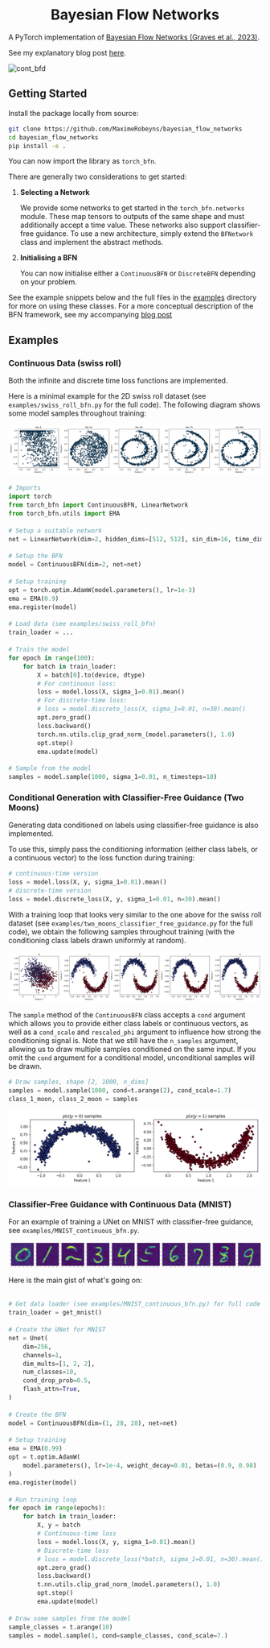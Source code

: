 <div align="center"><h1>Bayesian Flow Networks</h1>
</div>

A PyTorch implementation of [Bayesian Flow Networks (Graves et al., 2023)](https://arxiv.org/abs/2308.07037). 

See my explanatory blog post [here](https://maximerobeyns.com/bayesian_flow_networks).

![cont_bfd](https://github.com/MaximeRobeyns/bayesian_flow_networks/assets/17814194/4f4209c1-5c99-43cb-ae4e-cbbc3ef2f4b7)

## Getting Started

Install the package locally from source:

```bash
git clone https://github.com/MaximeRobeyns/bayesian_flow_networks
cd bayesian_flow_networks
pip install -e .
```

You can now import the library as `torch_bfn`.

There are generally two considerations to get started:

1. **Selecting a Network**
   
   We provide some networks to get started in the `torch_bfn.networks` module.
   These map tensors to outputs of the same shape and must additionally accept a
   time value. These networks also support classifier-free guidance. To use a
   new architecture, simply extend the `BFNetwork` class and implement the
   abstract methods.

2. **Initialising a BFN**
   
   You can now initialise either a `ContinuousBFN` or `DiscreteBFN` depending on
   your problem.

See the example snippets below and the full files in the [examples](./examples) directory for more on using these classes. For a more conceptual description of the BFN framework, see my accompanying [blog post](https://maximerobeyns.com/bayesian_flow_networks)

## Examples

### Continuous Data (swiss roll)

Both the infinite and discrete time loss functions are implemented.

Here is a minimal example for the 2D swiss roll dataset (see
`examples/swiss_roll_bfn.py` for the full code). The following diagram shows
some model samples throughout training:

![Swiss roll samples throughout training](./examples/swiss_roll.png)

```python
# Imports
import torch
from torch_bfn import ContinuousBFN, LinearNetwork
from torch_bfn.utils import EMA

# Setup a suitable network
net = LinearNetwork(dim=2, hidden_dims=[512, 512], sin_dim=16, time_dim=64)

# Setup the BFN
model = ContinuousBFN(dim=2, net=net)

# Setup training
opt = torch.optim.AdamW(model.parameters(), lr=1e-3)
ema = EMA(0.9)
ema.register(model)

# Load data (see examples/swiss_roll_bfn)
train_loader = ...

# Train the model
for epoch in range(100):
    for batch in train_loader:
        X = batch[0].to(device, dtype)
        # For continuous loss:
        loss = model.loss(X, sigma_1=0.01).mean()
        # For discrete-time loss:
        # loss = model.discrete_loss(X, sigma_1=0.01, n=30).mean()
        opt.zero_grad()
        loss.backward()
        torch.nn.utils.clip_grad_norm_(model.parameters(), 1.0)
        opt.step()
        ema.update(model)

# Sample from the model
samples = model.sample(1000, sigma_1=0.01, n_timesteps=10)
```

### Conditional Generation with Classifier-Free Guidance (Two Moons)

Generating data conditioned on labels using classifier-free guidance is also
implemented.

To use this, simply pass the conditioning information (either class labels, or
a continuous vector) to the loss function during training:

```python
# continuous-time version
loss = model.loss(X, y, sigma_1=0.01).mean()
# discrete-time version
loss = model.discrete_loss(X, y, sigma_1=0.01, n=30).mean()
```

With a training loop that looks very similar to the one above for the swiss
roll dataset (see `examples/two_moons_classifier_free_guidance.py` for the full
code), we obtain the following samples throughout training (with the
conditioning class labels drawn uniformly at random).

![Two-moons samples with classifier-free guidance](./examples/two_moons.png)

The `sample` method of the `ContinuousBFN` class accepts a `cond` argument
which allows you to provide either class labels or continuous vectors, as well
as a `cond_scale` and `rescaled_phi` argument to influence how strong the
conditioning signal is. Note that we still have the `n_samples` argument,
allowing us to draw multiple samples conditioned on the same input. If you omit
the `cond` argument for a conditional model, unconditional samples will be
drawn.

```python
# Draw samples, shape [2, 1000, n_dims]
samples = model.sample(1000, cond=t.arange(2), cond_scale=1.7)
class_1_moon, class_2_moon = samples
```

![Individual moon samples](./examples/class_conditional_moons.png)

### Classifier-Free Guidance with Continuous Data (MNIST)

For an example of training a UNet on MNIST with classifier-free guidance, see
`examples/MNIST_continuous_bfn.py`.

![MNIST samples with classifier-free guidance](./examples/mnist_cont_classifier_free_guidance.png)

Here is the main gist of what's going on:

```python

# Get data loader (see examples/MNIST_continuous_bfn.py) for full code
train_loader = get_mnist()

# Create the UNet for MNIST
net = Unet(
    dim=256,
    channels=1,
    dim_mults=[1, 2, 2],
    num_classes=10,
    cond_drop_prob=0.5,
    flash_attn=True,
)

# Create the BFN
model = ContinuousBFN(dim=(1, 28, 28), net=net)

# Setup training
ema = EMA(0.99)
opt = t.optim.AdamW(
    model.parameters(), lr=1e-4, weight_decay=0.01, betas=(0.9, 0.98)
)
ema.register(model)

# Run training loop
for epoch in range(epochs):
    for batch in train_loader:
        X, y = batch
        # Continuous-time loss
        loss = model.loss(X, y, sigma_1=0.01).mean()
        # Discrete-time loss
        # loss = model.discrete_loss(*batch, sigma_1=0.01, n=30).mean()
        opt.zero_grad()
        loss.backward()
        t.nn.utils.clip_grad_norm_(model.parameters(), 1.0)
        opt.step()
        ema.update(model)

# Draw some samples from the model
sample_classes = t.arange(10)
samples = model.sample(1, cond=sample_classes, cond_scale=7.)
```
